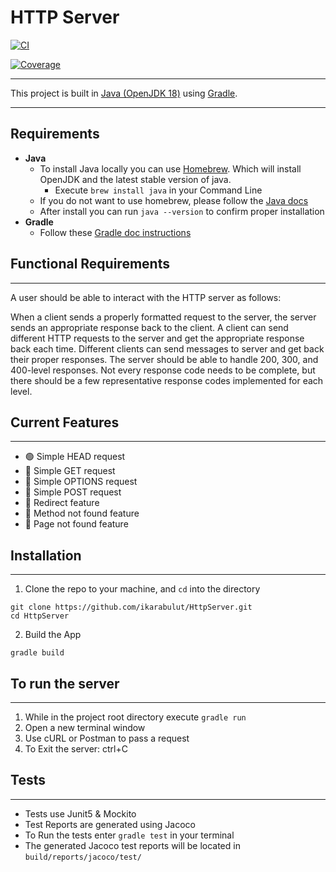 # HTTP Server

[![CI](https://github.com/ikarabulut/EchoServer/actions/workflows/gradle.yml/badge.svg)](https://github.com/ikarabulut/EchoServer/actions/workflows/gradle.yml)

[![Coverage](.github/badges/jacoco.svg)](https://github.com/ikarabulut/HttpServer/workflows/build.yml)


---
This project is built in [Java (OpenJDK 18)](https://www.oracle.com/java/technologies/downloads/) using [Gradle](https://docs.gradle.org/current/userguide/userguide.html).

---
## Requirements
- **Java**
  - To install Java locally you can use [Homebrew](https://stackoverflow.com/questions/65601196/how-to-brew-install-java). Which will install OpenJDK and the latest stable version of java.
    - Execute `brew install java` in your Command Line
  - If you do not want to use homebrew, please follow the [Java docs](https://www.java.com/en/download/manual.jsp)
  - After install you can run `java --version` to confirm proper installation
- **Gradle**
  - Follow these [Gradle doc instructions](https://gradle.org/install/)

## Functional Requirements

---
A user should be able to interact with the HTTP server as follows:

When a client sends a properly formatted request to the server, the server sends an appropriate response back to the client.
A client can send different HTTP requests to the server and get the appropriate response back each time.
Different clients can send messages to server and get back their proper responses.
The server should be able to handle 200, 300, and 400-level responses. Not every response code needs to be complete, but there should be a few representative response codes implemented for each level.

## Current Features

---
<ul>
<li>🟢 Simple HEAD request
</li>
<li>🔴 Simple GET request
</li>
<li>🔴 Simple OPTIONS request
</li>
<li>🔴 Simple POST request
</li>
<li>🔴 Redirect feature
</li>
<li>🔴 Method not found feature
</li>
<li>🔴 Page not found feature
</li>
</ul>


## Installation

---
1. Clone the repo to your machine, and `cd` into the directory
```
git clone https://github.com/ikarabulut/HttpServer.git
cd HttpServer
```
2. Build the App
```
gradle build
```

## To run the server

---
1. While in the project root directory execute `gradle run`
2. Open a new terminal window
3. Use cURL or Postman to pass a request
4. To Exit the server: ctrl+C

## Tests

---
- Tests use Junit5 & Mockito
- Test Reports are generated using Jacoco
- To Run the tests enter `gradle test` in your terminal
- The generated Jacoco test reports will be located in `build/reports/jacoco/test/`

